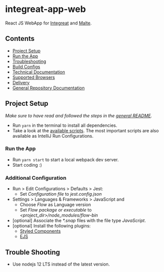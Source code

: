 # integreat-app-web

React JS WebApp for [Integreat](https://integreat-app.de) and [Malte](https://www.malteser-werke.de/malte-app.html).

## Contents

* [Project Setup](#project-setup)
* [Run the App](#run-the-app)
* [Troubleshooting](#trouble-shooting)
* [Build Configs](docs/build-configs.md)
* [Technical Documentation](docs/technical-documentation.md)
* [Supported Browsers](docs/supported-browsers.md)
* [Delivery](docs/delivery.md)
* [General Repository Documentation](../README.md)

## Project Setup

*Make sure to have read and followed the steps in the [general README](../README.md#project-setup).*

* Run `yarn` in the terminal to install all dependencies.
* Take a look at the [available scripts](package.json). The most important scripts are also available as IntelliJ Run Configurations.

### Run the App

* Run `yarn start` to start a local webpack dev server.
* Start coding :)

### Additional Configuration

* Run > Edit Configurations > Defaults > Jest:
    * Set *Configuration file* to *jest.config.json*
* Settings > Languages & Frameworks > JavaScript and
    * Choose *Flow* as Language version
    * Set *Flow package or executable* to *<project_dir>/node_modules/flow-bin*
* [optional] Associate the *\*.snap* files with the file type *JavaScript*.
* [optional] Install the following plugins:
    * [Styled Components](https://plugins.jetbrains.com/plugin/9997-styled-components--styled-jsx/)
    * [EJS](https://plugins.jetbrains.com/plugin/index?xmlId=com.jetbrains.lang.ejs)

## Trouble Shooting

* Use nodejs 12 LTS instead of the latest version.
